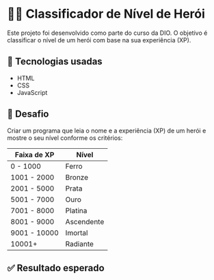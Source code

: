 # 🧙‍♂️ Classificador de Nível de Herói

Este projeto foi desenvolvido como parte do curso da DIO. O objetivo é classificar o nível de um herói com base na sua experiência (XP).

## 🚀 Tecnologias usadas

- HTML
- CSS
- JavaScript

## 🎯 Desafio

Criar um programa que leia o nome e a experiência (XP) de um herói e mostre o seu nível conforme os critérios:

| Faixa de XP       | Nível       |
|-------------------|-------------|
| 0 - 1000          | Ferro       |
| 1001 - 2000       | Bronze      |
| 2001 - 5000       | Prata       |
| 5001 - 7000       | Ouro        |
| 7001 - 8000       | Platina     |
| 8001 - 9000       | Ascendente  |
| 9001 - 10000      | Imortal     |
| 10001+            | Radiante    |

## ✅ Resultado esperado
